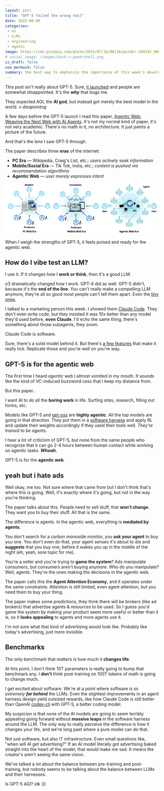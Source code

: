 ```yaml
---
layout: post
title: "GPT-5 failed the wrong test"
date: 2025-08-08
categories:
 - ai
 - LLMs
 - engineering
 - agents
image: https://cdn.pixabay.com/photo/2014/07/16/00/16/polder-394335_960_720.jpg
# social_image: /images/bash-v-powershell.png
is_draft: false
use_mermaid: false
summary: the best way to emphasize the importance of this week's developments is to go all the way back to January and see how we got here.
---
```


This post isn't really about GPT-5. Sure, [it launched][gpt5] and people are somewhat disappointed.
It's the _**why**_ that bugs me.

They expected AGI, the **AI god**, but instead got merely the best model in the world. _v disapointng_

A few days before the GPT-5 launch I read this paper, [Agentic Web: Weaving the Next Web with AI Agents][aweb].
It's not my normal kind of paper, it's not very academic. There's no math in it, no architecture. It just
paints a picture of the future.

And that's the _lens_ I saw GPT-5 through.

The paper describes three **eras** of the internet:

* **PC Era** — Wikipedia, Craig's List, etc.; _users actively seek information_
* **Mobile/Social Era** — Tik Tok, Insta, etc.; _content is pushed via recommendation algorithms_
* **Agentic Web** — _user merely expresses intent_

![image of 3 internets, I'll explain below](/images/agentic-web-eras.png)

When I weigh the strengths of GPT-5, it feels poised and ready for the agentic web.


## How do I vibe test an LLM?
I use it. If it changes how I **work or think**, then it's a good LLM.

o3 dramatically changed how I work. GPT-4 did as well. GPT-5 didn't, because it's the **end of the line**.
You can't really make a compelling LLM anymore, they're all so good most people can't tell them apart.
Even the [tiny ones][qwen].

I talked to a marketing person this week. I showed them [Claude Code][cc]. They don't even write code, but
they insisted it was 10x better than any model they'd used before, **even Claude**. I'd echo the same thing,
there's something about those subagents, they _zoom_.

Claude Code is software.

Sure, there's a solid model behind it. But there's [a few features][deep] that make it really tick.
Replicate those and you're well on you're way.


## GPT-5 is for the agentic web
The first time I heard _agentic web_ I almost vomited in my mouth. It sounds like the kind of VC-induced
buzzword cess that I keep my distance from.

But this paper..

I want AI to do all the **boring work** in life. Surfing sites, research, filling out forms, etc.

Models like GPT-5 and [gpt-oss][oss] are **highly agentic**. All the top models are going in that direction.
They put them in a [software harness][k2] and apply RL and update their weights accordingly if they used
their tools well. _They're trained to be agents._

I hear a lot of criticism of GPT-5, but none from the same people who recognize that it can go 2-4 hours
between human contact while working on agentic tasks. _**Whoah.**_


GPT-5 is for the **agentic web**.


## yeah but i hate ads
Well okay, me too. Not sure where that came from but I don't think that's where this is going. Well, it's 
exactly where it's going, but not in the way you're thinking.

The paper talks about this. People need to sell stuff, that **won't change**. They want you to buy their stuff. 
All that is the same.

The difference is agents. In the agentic web, everything is **mediated by agents**. 

You don't search for a carbon monoxide monitor, you **ask your agent** to buy you one. You don't even do that, 
your agent senses it's about to die and **suggests** that you buy one, before it wakes you up in the 
middle of the night (eh, yeah, sore topic for me).

You're a seller and you're trying to **game the system**? Ads manipulate consumers, but consumers aren't buying
anymore. Who do you manipulate? Well, agents. They're the ones making the decisions in the agentic web.

The paper calls this the **Agent Attention Economy**, and it operates under the same constraints. 
Attention is still limited, even agent attention, but you need them to buy your thing.

The paper makes some predictions, they think there will be brokers (like ad brokers) that advertise
agents & resources to be used. So I guess you'd game the system by making your product seem more 
useful or better than it is, so it **looks appealing** to agents and more agents use it.

I'm not sure what that kind of advertising would look like. Probably like today's advertising, just
more invisible. 


## Benchmarks
The only benchmark that matters is how much it **changes life**. 

At this point, I don't think 10T parameters is really going to bump that benchmark any. I **don't** think
post-training on 100T tokens of math is going to change much.

I get excited about software. We're at a point where software is so _extremely **far behind**_ the LLMs.
Even the slightest improvements in an agent harness design yield outsized rewards, like how Claude Code
is still better than OpenAI [codex-cli][cli] with GPT-5, a better coding model.

My suspicion is that none of the AI models are going to seem terribly appealing going forward without
**massive leaps** in the software harness around the LLM. The only way to really perceive the difference
is how it changes your life, and we're long past where a pure model can do that.

Not just software, but also IT infrastructure. Even small
questions like, "when will AI get advertising?" If an AI model literally got advertising baked straight
into the heart of the model, that would make me sad. It means the creator's aren't seeing the same vision.

We've talked a lot about the balance between pre-training and post-training, but nobody seems to be 
talking about the balance between LLMs and their harnesses.

Is GPT-5 AGI? idk 😉


 [gpt5]: https://openai.com/index/introducing-gpt-5/
 [aweb]: https://arxiv.org/pdf/2507.21206
 [qwen]: https://huggingface.co/Qwen/Qwen3-4B-Thinking-2507
 [cc]: https://www.anthropic.com/claude-code
 [deep]: https://bsky.app/profile/timkellogg.me/post/3lvimbxsdws2k
 [oss]: https://openai.com/index/introducing-gpt-oss/
 [k2]: https://moonshotai.github.io/Kimi-K2/
 [cli]: https://github.com/openai/codex
